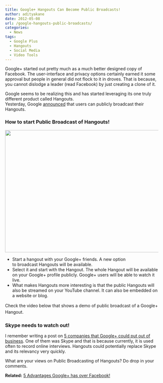 ```yaml
---
title: Google+ Hangouts Can Become Public Broadcasts!
author: adityakane
date: 2012-05-08
url: /google-hangouts-public-broadcasts/
categories:
  - News
tags:
  - Google Plus
  - Hangouts
  - Social Media
  - Video Tools
---
```

Google+ started out pretty much as a much better designed copy of Facebook. The user-interface and privacy options certainly earned it some approval but people in general did not flock to it in droves. That is because, you cannot dislodge a leader (read Facebook) by just creating a clone of it.

Google seems to be realizing this and has started leveraging its one truly different product called Hangouts.  
Yesterday, Google <a href="http://googleblog.blogspot.com/2012/05/google-hangouts-on-air-broadcast-your.html" onclick="_gaq.push(['_trackEvent', 'outbound-article', 'http://googleblog.blogspot.com/2012/05/google-hangouts-on-air-broadcast-your.html', 'announced']);" >announced</a> that users can publicly broadcast their Hangouts.

### How to start Public Broadcast of Hangouts!

<a href="http://devilsworkshop.org/google-hangouts-public-broadcasts/hangouts_public_broadcast/" rel="attachment wp-att-57665"><img class="alignnone size-full wp-image-57665" title="Hangouts_public_Broadcast" src="http://cdn.devilsworkshop.org/files/2012/05/Hangouts_public_Broadcast.png" alt="" width="677" height="401" /></a>

  * Start a hangout with your Google+ friends. A new option to broadcast Hangouts will be available.
  * Select it and start with the Hangout. The whole Hangout will be available on your Google+ profile publicly. Google+ users will be able to watch it live.
  * What makes Hangouts more interesting is that the public Hangouts will also be streamed on your YouTube channel. It can also be embedded on a website or blog.

<div>
  <span style="font-size: 14px; line-height: 21px;">Check the video below that shows a demo of public broadcast of a Google+ Hangout.</span>
</div>



### Skype needs to watch out!

I remember writing a post on [5 companies that Google+ could put out of business][1]. One of them was Skype and that is because currently, it is used often to record online interviews. Hangouts could potentially replace Skype and its relevancy very quickly.

What are your views on Public Broadcasting of Hangouts? Do drop in your comments.

**Related:** [5 Advantages Google+ has over Facebook!][2]

 [1]: http://devilsworkshop.org/5-tech-companies-google-put-business/
 [2]: http://devilsworkshop.org/5-advantages-google-facebook/
